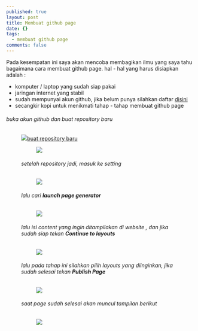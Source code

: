 ```yaml
---
published: true
layout: post
title: Membuat github page
date: {}
tags: 
  - membuat github page
comments: false
---
```

Pada kesempatan ini saya akan mencoba membagikan ilmu yang saya tahu bagaimana cara membuat github page.
hal - hal yang harus disiapkan adalah :
- komputer / laptop yang sudah siap pakai
- jaringan internet yang stabil
- sudah mempunyai akun github, jika belum punya silahkan daftar [disini](https://github.com/)
- secangkir kopi untuk menikmati tahap - tahap membuat github page

###### buka akun github dan buat repository baru

<figure>
	<a href="http://s20.postimg.org/p8yrm3aal/1_new_repository.png"><img src="http://s20.postimg.org/p8yrm3aal/1_new_repository.png></a></figure>
 
###### buat repository baru
<figure>
	<a href="http://s20.postimg.org/tn78xxkv1/2_create.png"><img src="http://s20.postimg.org/tn78xxkv1/2_create.png"></a></figure>

###### setelah repository jadi, masuk ke setting
<figure>
	<a href="http://s20.postimg.org/lrwpj4b8d/3_setting.png"><img src="http://s20.postimg.org/lrwpj4b8d/3_setting.png"></a></figure>

###### lalu cari **launch page generator**
<figure>
	<a href="http://s20.postimg.org/qpaa48d7h/4_generator.png"><img src="http://s20.postimg.org/qpaa48d7h/4_generator.png"></a></figure>

###### lalu isi _content_ yang ingin ditampilakan di _website_ , dan jika sudah siap tekan **Continue to layouts**
<figure>
	<a href="http://s20.postimg.org/6bj58u6l9/5_continue.png"><img src="http://s20.postimg.org/6bj58u6l9/5_continue.png"></a></figure>

###### lalu pada tahap ini silahkan pilih layouts yang diinginkan, jika sudah selesai tekan **Publish Page**
<figure>
	<a href="http://s20.postimg.org/dnoledot9/6_layout.png"><img src="http://s20.postimg.org/dnoledot9/6_layout.png"></a></figure>

###### saat  page sudah selesai akan muncul tampilan berikut
<figure>
	<a href="http://s20.postimg.org/uqrd9w5i5/7_selesai.png"><img src="http://s20.postimg.org/uqrd9w5i5/7_selesai.png"></a></figure>
